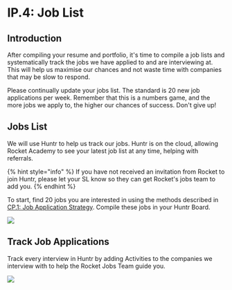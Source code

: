 # IP.4: Job List

## Introduction

After compiling your resume and portfolio, it's time to compile a job lists and systematically track the jobs we have applied to and are interviewing at. This will help us maximise our chances and not waste time with companies that may be slow to respond.

Please continually update your jobs list. The standard is 20 new job applications per week. Remember that this is a numbers game, and the more jobs we apply to, the higher our chances of success. Don't give up!

## Jobs List

We will use Huntr to help us track our jobs. Huntr is on the cloud, allowing Rocket Academy to see your latest job list at any time, helping with referrals.

{% hint style="info" %}
If you have not received an invitation from Rocket to join Huntr, please let your SL know so they can get Rocket's jobs team to add you.
{% endhint %}

To start, find 20 jobs you are interested in using the methods described in [CP.1: Job Application Strategy](ip.1-job-application-strategy.md#how-will-you-find-the-jobs-youre-looking-for). Compile these jobs in your Huntr Board.

![](<../old\_bootcamp\_docs/.gitbook/assets/image (12) (1).png>)

## Track Job Applications

Track every interview in Huntr by adding Activities to the companies we interview with to help the Rocket Jobs Team guide you.

![](<../old\_bootcamp\_docs/.gitbook/assets/image (11) (1).png>)
